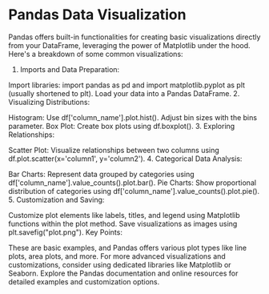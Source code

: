 # Pandas Data Visualization
Pandas offers built-in functionalities for creating basic visualizations directly from your DataFrame, leveraging the power of Matplotlib under the hood.
Here's a breakdown of some common visualizations:

1. Imports and Data Preparation:

Import libraries: import pandas as pd and import matplotlib.pyplot as plt (usually shortened to plt).
Load your data into a Pandas DataFrame.
2. Visualizing Distributions:

Histogram: Use df['column_name'].plot.hist(). Adjust bin sizes with the bins parameter.
Box Plot: Create box plots using df.boxplot().
3. Exploring Relationships:

Scatter Plot: Visualize relationships between two columns using df.plot.scatter(x='column1', y='column2').
4. Categorical Data Analysis:

Bar Charts: Represent data grouped by categories using df['column_name'].value_counts().plot.bar().
Pie Charts: Show proportional distribution of categories using df['column_name'].value_counts().plot.pie().
5. Customization and Saving:

Customize plot elements like labels, titles, and legend using Matplotlib functions within the plot method.
Save visualizations as images using plt.savefig("plot.png").
Key Points:

These are basic examples, and Pandas offers various plot types like line plots, area plots, and more.
For more advanced visualizations and customizations, consider using dedicated libraries like Matplotlib or Seaborn.
Explore the Pandas documentation and online resources for detailed examples and customization options.
